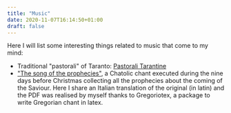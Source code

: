 ```yaml
---
title: "Music"
date: 2020-11-07T16:14:50+01:00
draft: false
---
```


Here I will list some interesting things related to music that come to my mind: 

* Traditional "pastorali" of Taranto: [Pastorali Tarantine](/Pastorali_tarantine.mp3)
* ["The song of the prophecies"](/Invitatorio.pdf), a Chatolic chant executed during the nine days before Christmas collecting all the prophecies about the coming of the Saviour. Here I share an Italian translation of the original (in latin) and the PDF was realised by myself thanks to Gregoriotex, a package to write Gregorian chant in latex.
